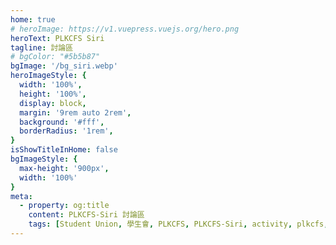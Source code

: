 ```yaml
---
home: true
# heroImage: https://v1.vuepress.vuejs.org/hero.png
heroText: PLKCFS Siri
tagline: 討論區
# bgColor: "#5b5b87"
bgImage: '/bg_siri.webp'
heroImageStyle: {
  width: '100%',
  height: '100%',
  display: block,
  margin: '9rem auto 2rem',
  background: '#fff',
  borderRadius: '1rem',
}
isShowTitleInHome: false
bgImageStyle: {
  max-height: '900px',
  width: '100%'
}
meta:
  - property: og:title
    content: PLKCFS-Siri 討論區
    tags: [Student Union, 學生會, PLKCFS, PLKCFS-Siri, activity, plkcfs, plkcfs學生會, plkcfs-siri,siri-plkcfs]
---
```


